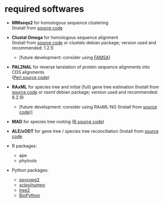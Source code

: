 # required softwares
- **MMseqs2** for homologous sequence clustering  
  (Install from [source code](https://github.com/soedinglab/MMseqs2)

- **Clustal Omega** for homologous sequence alignment  
  (Install from [source code](http://www.clustal.org/omega/) or *clustalo* debian package; version used and recommended: 1.2.1)  
  - \[future development: consider using [FAMSA](http://sun.aei.polsl.pl/REFRESH/famsa)\]

- **PAL2NAL** for reverse tanslation of protein sequence alignments into CDS alignments  
  ([Perl source code](http://www.bork.embl.de/pal2nal/))

- **RAxML** for species tree and initial (full) gene tree estimation	(Install from [source code](https://github.com/stamatak/standard-RAxML) or *raxml* debian package; version used and recommended: 8.2.9)  
  - \[future development: consider using RAxML-NG (Install from [source code](https://github.com/amkozlov/raxml-ng))\]

- **MAD** for species tree rooting	([R source code](https://www.mikrobio.uni-kiel.de/de/ag-dagan/ressourcen/mad-r-tar.gz))

- **ALE/xODT** for gene tree / species tree reconciliation 	(Install from [source code](https://github.com/ssolo/ALE)
  

- R packages:
  - ape
  - phytools
  
- Python packages:
  - [psycopg2](https://pypi.python.org/pypi/psycopg2)
  - [scipy/numpy](https://www.scipy.org/scipylib/download.html)
  - [tree2](https://github.com/flass/tree2)
  - [BioPython](http://biopython.org/wiki/Download)
